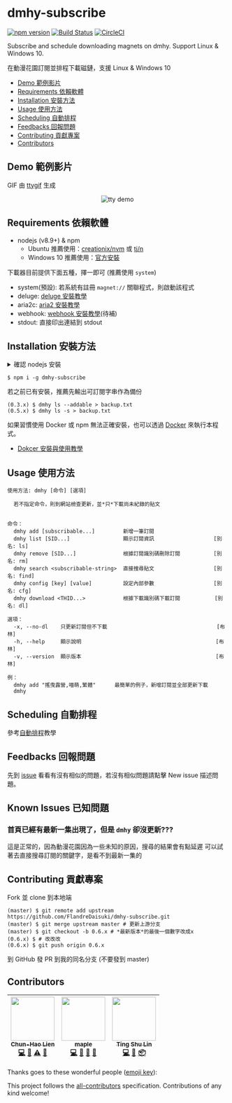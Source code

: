 # dmhy-subscribe

[![npm version](https://badge.fury.io/js/dmhy-subscribe.svg)](https://www.npmjs.com/package/dmhy-subscribe) [![Build Status](https://travis-ci.org/FlandreDaisuki/dmhy-subscribe.svg?branch=master)](https://travis-ci.org/FlandreDaisuki/dmhy-subscribe) [![CircleCI](https://circleci.com/gh/FlandreDaisuki/dmhy-subscribe.svg?style=shield)](https://circleci.com/gh/FlandreDaisuki/dmhy-subscribe)

Subscribe and schedule downloading magnets on dmhy. Support Linux & Windows 10.

在動漫花園訂閱並排程下載磁鏈，支援 Linux & Windows 10

* [Demo 範例影片](#demo-%E7%AF%84%E4%BE%8B%E5%BD%B1%E7%89%87)
* [Requirements 依賴軟體](#requirements-%E4%BE%9D%E8%B3%B4%E8%BB%9F%E9%AB%94)
* [Installation 安裝方法](#installation-%E5%AE%89%E8%A3%9D%E6%96%B9%E6%B3%95)
* [Usage 使用方法](#usage-%E4%BD%BF%E7%94%A8%E6%96%B9%E6%B3%95)
* [Scheduling 自動排程](#scheduling-%E8%87%AA%E5%8B%95%E6%8E%92%E7%A8%8B)
* [Feedbacks 回報問題](#feedbacks-%E5%9B%9E%E5%A0%B1%E5%95%8F%E9%A1%8C)
* [Contributing 貢獻專案](#contributing-%E8%B2%A2%E7%8D%BB%E5%B0%88%E6%A1%88)
* [Contributors](#contributors)

## Demo 範例影片

GIF 由 [ttygif](https://github.com/icholy/ttygif) 生成

<p align="center">
  <img src="./tty.gif" alt="tty demo">
</p>

## Requirements 依賴軟體

* nodejs (v8.9+) & npm
  * Ubuntu 推薦使用：[creationix/nvm](https://github.com/creationix/nvm)
        或 [tj/n](https://github.com/tj/n)
  * Windows 10 推薦使用：[官方安裝](https://nodejs.org/)

下載器目前提供下面五種，擇一即可 (推薦使用 `system`)

* system(預設): 若系統有註冊 `magnet://` 關聯程式，則啟動該程式
* deluge: [deluge 安裝教學](docs/deluge.md)
* aria2c: [aria2 安裝教學](docs/aria2.md)
* webhook: [webhook 安裝教學](docs/webhook.md)(待補)
* stdout: 直接印出連結到 stdout

## Installation 安裝方法

<details close>
  <summary>確認 nodejs 安裝</summary>
  <p>
  Ubuntu:

  ```
  $ node -v
  v9.4.0
  $ npm -v
  5.6.0
  ```

  Windows10 (PowerShell):

  ```
  PS C:\> node -v
  v9.4.0
  PS C:\> npm -v
  5.6.0
  ```
  </p>
</details>

```
$ npm i -g dmhy-subscribe
```

若之前已有安裝，推薦先輸出可訂閱字串作為備份
```
(0.3.x) $ dmhy ls --addable > backup.txt
(0.5.x) $ dmhy ls -s > backup.txt
```

如果習慣使用 Docker 或 npm 無法正確安裝，也可以透過 [Docker](https://www.docker.com) 來執行本程式。
* [Dokcer 安裝與使用教學](docs/docker.md)

## Usage 使用方法

```
使用方法: dmhy [命令] [選項]

  若不指定命令，則到網站檢查更新，並*只*下載尚未紀錄的貼文


命令：
  dmhy add [subscribable...]         新增一筆訂閱
  dmhy list [SID...]                 顯示訂閱資訊                   [別名: ls]
  dmhy remove [SID...]               根據訂閱識別碼刪除訂閱         　[別名: rm]
  dmhy search <subscribable-string>  直接搜尋貼文                   [別名: find]
  dmhy config [key] [value]          設定內部參數                   [別名: cfg]
  dmhy download <THID...>            根據下載識別碼下載訂閱           [別名: dl]

選項：
  -x, --no-dl    只更新訂閱但不下載                                   [布林]
  -h, --help     顯示說明                                           [布林]
  -v, --version  顯示版本                                           [布林]

例：
  dmhy add "搖曳露營,喵萌,繁體"      最簡單的例子，新增訂閱並全部更新下載
  dmhy
```

## Scheduling 自動排程

參考[自動排程](docs/scheduling.md)教學

## Feedbacks 回報問題

先到 [issue](https://github.com/FlandreDaisuki/dmhy-subscribe/issues) 看看有沒有相似的問題，若沒有相似問題請點擊 New issue 描述問題。

## Known Issues 已知問題

### 首頁已經有最新一集出現了，但是 `dmhy` 卻沒更新???

這是正常的，因為動漫花園因為一些未知的原因，搜尋的結果會有點延遲
可以試著去直接搜尋訂閱的關鍵字，是看不到最新一集的

## Contributing 貢獻專案

Fork 並 clone 到本地端
```shell
(master) $ git remote add upstream https://github.com/FlandreDaisuki/dmhy-subscribe.git
(master) $ git merge upstream master # 更新上游分支
(master) $ git checkout -b 0.6.x # *最新版本*的最後一個數字改成x
(0.6.x) $ # 改改改
(0.6.x) $ git push origin 0.6.x
```
到 GitHub 發 PR 到我的同名分支 (不要發到 master)

## Contributors

<!-- ALL-CONTRIBUTORS-LIST:START - Do not remove or modify this section -->
<!-- prettier-ignore -->
| [<img src="https://avatars0.githubusercontent.com/u/5981459?v=4" width="100px;"/><br /><sub><b>Chun-Hao Lien</b></sub>](https://github.com/FlandreDaisuki)<br />[💻](https://github.com/FlandreDaisuki/dmhy-subscribe/commits?author=FlandreDaisuki "Code") [📖](https://github.com/FlandreDaisuki/dmhy-subscribe/commits?author=FlandreDaisuki "Documentation") [⚠️](https://github.com/FlandreDaisuki/dmhy-subscribe/commits?author=FlandreDaisuki "Tests") [👀](#review-FlandreDaisuki "Reviewed Pull Requests") | [<img src="https://avatars1.githubusercontent.com/u/9370547?v=4" width="100px;"/><br /><sub><b>maple</b></sub>](https://blog.maple3142.net/)<br />[💻](https://github.com/FlandreDaisuki/dmhy-subscribe/commits?author=maple3142 "Code") [📖](https://github.com/FlandreDaisuki/dmhy-subscribe/commits?author=maple3142 "Documentation") [🤔](#ideas-maple3142 "Ideas, Planning, & Feedback") [🐛](https://github.com/FlandreDaisuki/dmhy-subscribe/issues?q=author%3Amaple3142 "Bug reports") | [<img src="https://avatars1.githubusercontent.com/u/2549826?v=4" width="100px;"/><br /><sub><b>Ting Shu Lin</b></sub>](http://sudopotato.github.io/)<br />[💻](https://github.com/FlandreDaisuki/dmhy-subscribe/commits?author=wabilin "Code") [🤔](#ideas-wabilin "Ideas, Planning, & Feedback") [📦](#platform-wabilin "Packaging/porting to new platform") |
| :---: | :---: | :---: |
<!-- ALL-CONTRIBUTORS-LIST:END -->
Thanks goes to these wonderful people ([emoji key](https://github.com/kentcdodds/all-contributors#emoji-key)):

This project follows the [all-contributors](https://github.com/kentcdodds/all-contributors) specification. Contributions of any kind welcome!
